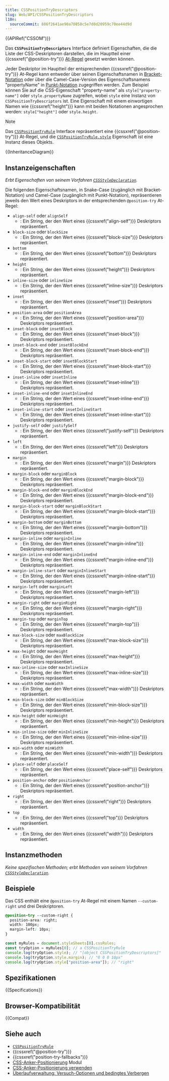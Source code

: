 ```yaml
---
title: CSSPositionTryDescriptors
slug: Web/API/CSSPositionTryDescriptors
l10n:
  sourceCommit: 886f2641ae90a70858c5e7d0d20959c70ee44d9d
---
```


{{APIRef("CSSOM")}}

Das **`CSSPositionTryDescriptors`** Interface definiert Eigenschaften, die die Liste der CSS-Deskriptoren darstellen, die im Hauptteil einer {{cssxref("@position-try")}} [At-Regel](/de/docs/Web/CSS/CSS_syntax/At-rule) gesetzt werden können.

Jeder Deskriptor im Hauptteil der entsprechenden {{cssxref("@position-try")}} At-Regel kann entweder über seinen Eigenschaftsnamen in [Bracket-Notation](/de/docs/Learn_web_development/Core/Scripting/Object_basics#bracket_notation) oder über die Camel-Case-Version des Eigenschaftsnamens "propertyName" in [Punkt-Notation](/de/docs/Learn_web_development/Core/Scripting/Object_basics#dot_notation) zugegriffen werden. Zum Beispiel können Sie auf die CSS-Eigenschaft "property-name" als `style["property-name"]` oder `style.propertyName` zugreifen, wobei `style` eine Instanz von `CSSPositionTryDescriptors` ist. Eine Eigenschaft mit einem einwortigen Namen wie {{cssxref("height")}} kann mit beiden Notationen angesprochen werden: `style["height"]` oder `style.height`.

> [!NOTE]
> Das [`CSSPositionTryRule`](/de/docs/Web/API/CSSPositionTryRule) Interface repräsentiert eine {{cssxref("@position-try")}} At-Regel, und die [`CSSPositionTryRule.style`](/de/docs/Web/API/CSSPositionTryRule/style) Eigenschaft ist eine Instanz dieses Objekts.

{{InheritanceDiagram}}

## Instanzeigenschaften

_Erbt Eigenschaften von seinem Vorfahren [`CSSStyleDeclaration`](/de/docs/Web/API/CSSStyleDeclaration)._

Die folgenden Eigenschaftsnamen, in Snake-Case (zugänglich mit Bracket-Notation) und Camel-Case (zugänglich mit Punkt-Notation), repräsentieren jeweils den Wert eines Deskriptors in der entsprechenden `@position-try` At-Regel:

- `align-self` oder `alignSelf`
  - : Ein String, der den Wert eines {{cssxref("align-self")}} Deskriptors repräsentiert.
- `block-size` oder `blockSize`
  - : Ein String, der den Wert eines {{cssxref("block-size")}} Deskriptors repräsentiert.
- `bottom`
  - : Ein String, der den Wert eines {{cssxref("bottom")}} Deskriptors repräsentiert.
- `height`
  - : Ein String, der den Wert eines {{cssxref("height")}} Deskriptors repräsentiert.
- `inline-size` oder `inlineSize`
  - : Ein String, der den Wert eines {{cssxref("inline-size")}} Deskriptors repräsentiert.
- `inset`
  - : Ein String, der den Wert eines {{cssxref("inset")}} Deskriptors repräsentiert.
- `position-area` oder `positionArea`
  - : Ein String, der den Wert eines {{cssxref("position-area")}} Deskriptors repräsentiert.
- `inset-block` oder `insetBlock`
  - : Ein String, der den Wert eines {{cssxref("inset-block")}} Deskriptors repräsentiert.
- `inset-block-end` oder `insetBlockEnd`
  - : Ein String, der den Wert eines {{cssxref("inset-block-end")}} Deskriptors repräsentiert.
- `inset-block-start` oder `insetBlockStart`
  - : Ein String, der den Wert eines {{cssxref("inset-block-start")}} Deskriptors repräsentiert.
- `inset-inline` oder `insetInline`
  - : Ein String, der den Wert eines {{cssxref("inset-inline")}} Deskriptors repräsentiert.
- `inset-inline-end` oder `insetInlineEnd`
  - : Ein String, der den Wert eines {{cssxref("inset-inline-end")}} Deskriptors repräsentiert.
- `inset-inline-start` oder `insetInlineStart`
  - : Ein String, der den Wert eines {{cssxref("inset-inline-start")}} Deskriptors repräsentiert.
- `justify-self` oder `justifySelf`
  - : Ein String, der den Wert eines {{cssxref("justify-self")}} Deskriptors repräsentiert.
- `left`
  - : Ein String, der den Wert eines {{cssxref("left")}} Deskriptors repräsentiert.
- `margin`
  - : Ein String, der den Wert eines {{cssxref("margin")}} Deskriptors repräsentiert.
- `margin-block` oder `marginBlock`
  - : Ein String, der den Wert eines {{cssxref("margin-block")}} Deskriptors repräsentiert.
- `margin-block-end` oder `marginBlockEnd`
  - : Ein String, der den Wert eines {{cssxref("margin-block-end")}} Deskriptors repräsentiert.
- `margin-block-start` oder `marginBlockStart`
  - : Ein String, der den Wert eines {{cssxref("margin-block-start")}} Deskriptors repräsentiert.
- `margin-bottom` oder `marginBottom`
  - : Ein String, der den Wert eines {{cssxref("margin-bottom")}} Deskriptors repräsentiert.
- `margin-inline` oder `marginInline`
  - : Ein String, der den Wert eines {{cssxref("margin-inline")}} Deskriptors repräsentiert.
- `margin-inline-end` oder `marginInlineEnd`
  - : Ein String, der den Wert eines {{cssxref("margin-inline-end")}} Deskriptors repräsentiert.
- `margin-inline-start` oder `marginInlineStart`
  - : Ein String, der den Wert eines {{cssxref("margin-inline-start")}} Deskriptors repräsentiert.
- `margin-left` oder `marginLeft`
  - : Ein String, der den Wert eines {{cssxref("margin-left")}} Deskriptors repräsentiert.
- `margin-right` oder `marginRight`
  - : Ein String, der den Wert eines {{cssxref("margin-right")}} Deskriptors repräsentiert.
- `margin-top` oder `marginTop`
  - : Ein String, der den Wert eines {{cssxref("margin-top")}} Deskriptors repräsentiert.
- `max-block-size` oder `maxBlockSize`
  - : Ein String, der den Wert eines {{cssxref("max-block-size")}} Deskriptors repräsentiert.
- `max-height` oder `maxHeight`
  - : Ein String, der den Wert eines {{cssxref("max-height")}} Deskriptors repräsentiert.
- `max-inline-size` oder `maxInlineSize`
  - : Ein String, der den Wert eines {{cssxref("max-inline-size")}} Deskriptors repräsentiert.
- `max-width` oder `maxWidth`
  - : Ein String, der den Wert eines {{cssxref("max-width")}} Deskriptors repräsentiert.
- `min-block-size` oder `minBlockSize`
  - : Ein String, der den Wert eines {{cssxref("min-block-size")}} Deskriptors repräsentiert.
- `min-height` oder `minHeight`
  - : Ein String, der den Wert eines {{cssxref("min-height")}} Deskriptors repräsentiert.
- `min-inline-size` oder `minInlineSize`
  - : Ein String, der den Wert eines {{cssxref("min-inline-size")}} Deskriptors repräsentiert.
- `min-width` oder `minWidth`
  - : Ein String, der den Wert eines {{cssxref("min-width")}} Deskriptors repräsentiert.
- `place-self` oder `placeSelf`
  - : Ein String, der den Wert eines {{cssxref("place-self")}} Deskriptors repräsentiert.
- `position-anchor` oder `positionAnchor`
  - : Ein String, der den Wert eines {{cssxref("position-anchor")}} Deskriptors repräsentiert.
- `right`
  - : Ein String, der den Wert eines {{cssxref("right")}} Deskriptors repräsentiert.
- `top`
  - : Ein String, der den Wert eines {{cssxref("top")}} Deskriptors repräsentiert.
- `width`
  - : Ein String, der den Wert eines {{cssxref("width")}} Deskriptors repräsentiert.

## Instanzmethoden

_Keine spezifischen Methoden; erbt Methoden von seinem Vorfahren [`CSSStyleDeclaration`](/de/docs/Web/API/CSSStyleDeclaration)._

## Beispiele

Das CSS enthält eine `@position-try` At-Regel mit einem Namen `--custom-right` und drei Deskriptoren.

```css
@position-try --custom-right {
  position-area: right;
  width: 100px;
  margin-left: 10px;
}
```

```js
const myRules = document.styleSheets[0].cssRules;
const tryOption = myRules[0]; // a CSSPositionTryRule
console.log(tryOption.style); // "[object CSSPositionTryDescriptors]"
console.log(tryOption.style.margin); // "0 0 0 10px"
console.log(tryOption.style["position-area"]); // "right"
```

## Spezifikationen

{{Specifications}}

## Browser-Kompatibilität

{{Compat}}

## Siehe auch

- [`CSSPositionTryRule`](/de/docs/Web/API/CSSPositionTryRule)
- {{cssxref("@position-try")}}
- {{cssxref("position-try-fallbacks")}}
- [CSS-Anker-Positionierung](/de/docs/Web/CSS/CSS_anchor_positioning) Modul
- [CSS-Anker-Positionierung verwenden](/de/docs/Web/CSS/CSS_anchor_positioning/Using)
- [Überlaufverwaltung: Versuch-Optionen und bedingtes Verbergen](/de/docs/Web/CSS/CSS_anchor_positioning/Try_options_hiding)
